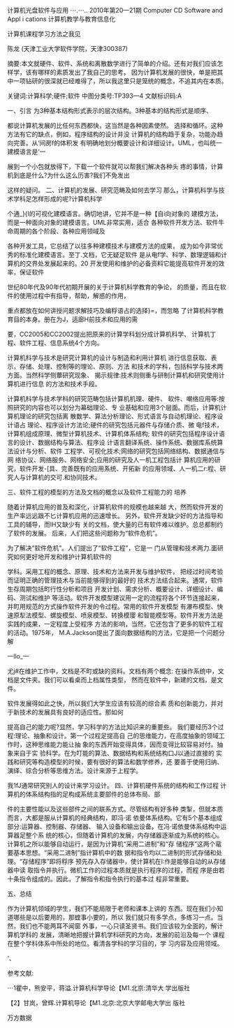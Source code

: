 计算机光盘软件与应用 ⋯.⋯.. 2010年第20—21期 Computer CD Software and Appl i cations 计算机教学与教育信息化 

计算机课程学习方法之我见 

陈龙 (天津工业大学软件学院，天津300387) 

摘要:本文就硬件、软件、系统和离散数学进行了简单的介绍。还有对我们应该怎样学，该有哪样的素质发出了我自己的思考。 因为计算机发展的很快，单是把其中一项钻研的很深就已经难得了，所以我这里只是笼统的概念，不追其内在本质。 

关键词:计算科学;硬件;软件 中图分类号:TP393—4 文献标识码:A 

一、引言 为3种基本结构形式表示的层次结构。3种基本的结构形式是顺序、 

都说计算机发展的比任何东西都快，这当然是各种因素使然。 选择和循环。这种方法有它的缺点，例如，程序结构的设计并没 计算机的结构趋于复杂，功能办趋向完善。从‘间房f的体积发 有明确地划分概要设计和详细设计。UML，也叫统一建模语言是‘一 

展到一个小包就放得下，下载一个软件就可以帮我们解决各种头 疼的事情，计算机到底是什么?为什么这么历害?我们不免发出 

这样的疑问。
 二、计算机的发展、研究范畴及如何去学习 那么，计算机科学与技术学科足怎样形成的呢?计算机科学 

个通_}{I的可视化建模语言。确切地讲，它并不是一种【自i向对象的 建模方法，而是一种面向对象的建模语言。UML非常实用，适合 各种软件开发方法、软件牛命周期的各个阶段、各种应用领域及 

各种开发工具，它总结了以往多种建模技术与建模方法的成果， 成为如今非常优秀的标准化建模语言。至丁.文档，它无疑足软件 是从电f学、科学、数理逻辑和计算机的交界处发展起来的。20 开发使用和维护的必备资料它能提高软件开发的效率，保证软件 

世纪80年代及90年代初期开展的关于计算机科学教育的争论， 的质量，而且在软件的使用过程中有指导，帮助，解惑的作用， 

重点都放在如何讲授问题求解技巧及编稃语占的选择}=，而忽略 了计算机科学教育目的本身。册在为J，适廊H前技术和应用的需 

要，CC2005和CC2002提出把原来的计算学科划分成计算机科学、 计算机丁程、软件工程、信息系统4个方向。 

计算机科学与技术是研究计算机的设计与制造和利用计算机 进行信息获取、表示，存储、处理、控制等的理论、原则、方法 和技术的学科，包括科学与技术两方面。当然科学侧蕈研究现象、 揭示规律:技术则侧重与研制计算机和研究使用计算机进行信息 的方法和技术手段。 

计算机科学与技术学科的研究范畴包括计算机机理、硬件、 软件、嘲络应用等:按照研究的内容也可以划分为幕础理论、专 业基础和应用3个层面。而后，计算机计算机理论的研究包括离 散数学、算法分析理论、形式语言与自动机理论、程序设计语占 理论、程序设计方法论;硬件的研究包括元器件与存储介质、微 电f技术，计算机组成原理、微型计算机技术、计算机体系结构; 软件的研究包括程序设计语言的设计、数据结构与算法、程序设 计语言翻译系统、操作系统、数据库系统算法设计与分析、软件 工程学、可视化技术;网络的研究包括网络结构、数据通信与网 络协议、网络服务、网络安全;应用的研究及人一机工程包括计 算机应用的研究，软件开发-[具、完善既有的应用系统、开拓新 的应用领域、人一机二r:程、研究人与计算机的交可.和协同技术。 

三、软件工程的模型的方法及文档的概念以及软件工程能力的 培养 

随着计算机应用的普及和深化，计算机软件的规模也越来越 大，然而软件开发的生产率远远跟不匕计算机应用的迅速增长。 另外，软件开发缺少好的方法指导和工具的辅导，而lH又缺少有 关的文档，使大量的已有软件难以维护。总总都制约了软件的发展。 后来，人们把这些问题称为“软件危机”。 

为了解决“软件危机”。人们提出了“软件工程”，它是一 门从管理和技术两力.面研究如何更好地开发和维护计算机软件的 

学科。采用工程的概念、原理、技术和方法来开发与维护软件， 把经过时间考验而证明正确的管理技术与当前能够得到的最好的 技术方法结合起来。通常，软件生存周期包括町行性分析和项目 开发计划、需求分析、概要设计、详细设计、编码、测试和维护 等活动。软件开发模型建议用一定的流程将各个环节连接起来， 并町用规范的方式操作软件开发的令过程。常用的软件开发模型 有瀑布模型、快速原犁法模型、螺旋模型、喷泉模型、转换模璎 和智能模型等。软件开发方法是实践的成果，一定程度上受程序 方法的影响，当然，它还包含了更多的软件工程的活动。1975年， M.A.Jackson提出了面向数据结构的方法，它是把一个问题分解 

一llo_一 

尤j#在维护工作中，文档是不町或缺的资料。文档有两个概念: 在操作系统中，文档是文件夹。我们可以看桌而上档属性类型， 然而在软件中，新建的文档，是文件。 

软件发展得如此之快，所以我们大学生应该有较高的综合素 质和创新能力，并对于新技术的发展具有良好的适应性。那如何 

提高自己的能力呢?显然，学习科学的方法比知识来的重要些。 我们要经历3个过程:理论、抽象和设计。第一个过程足提高自 己的思维能力，在高度抽象的领域工作时，这种思维能力能让抽 象的东西开始变得具体，因而变得比较容易对付。抽象来自于实 验科学。在为叮能的算法、数据结构和系统结构口J以通过直接的 实践和研究等构造模型的时候，要有很好的算法和数学修养，还 要善于使用归纳、演绎、综合分析等思维方法。设计来源于上程学。 

我1fJ通常研究别人的设计来学习设计。 四、计算机硬件系统的结构和工作过程 计算机的体系结构指的足构成系统主要部件的总体布局、部 

件的主要性能以及这些部件之间的联系方式。尽管结构有好多种 类掣，但就本质而言，大都是服从计算机的经典结构，即冯·诺 依曼体系结构。它有5个基本组成部分:运算器、控制器、存储器、 输入设备和输出设备。在冯·诺依曼体系结构中运算器足整个系 统的核心，但随着计算机的发展，内存储器逐渐成为系统的核心。 计算机之所以能够自动运行，是因为计算机“采用二进制”和“存 储程序”这两个鼋要基本思想。“采用二进制”指计算机中的数 据和指令均以二进制的形式存储和处理。“存储程序”即将稃序 预先存入存储器中，使计算机在I:作是能够自动的从存储器中读 取指令并执行。微机工作的过程本质就是执行程序的过程，而程 序是由若十条指令组成的。因此，了解指令和指令执行的基本过 程非常重要。 

五、总结 

作为计算机领域的学生，我们不能局限于老师和课本上讲的 东西。现在我们小知道哪些是以后要用的，那螳事小要的，所以 我们就只有多学点，多练习一点。当然，我们也不能两耳不闻窗 外事，一心只读圣贤书。我们应该较为全面的，解计算机学科的 发展，清晰地把握计算机学科研究的方向，发展的前沿及每一个 课程在整个学科体系中所处的地位。看清各学科的学习目的，学 习内容及应用领域。 

‘、 

参考文献: 

⋯1瞿中，熊安平，蒋溢.计算机科学导论【M1.北京:清华大 学出版社 

【2】甘岚，曾辉.计算机导论【M1.北京:北京大学邮电大学出 版社 

万方数据 